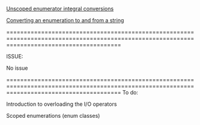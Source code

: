 [Unscoped enumerator integral conversions](https://github.com/TomChienBot/C/blob/master/Summary/chapter%2013/%5BUnscoped%20enumerator%20integral%20conversion.md)

[Converting an enumeration to and from a string](https://github.com/TomChienBot/C/blob/master/Summary/chapter%2013/%5BConverting%20an%20enumeration%20to%20and%20from%20a%20string.md)

=============================================================================================================================================

ISSUE:

No issue

=============================================================================================================================================
To do:

Introduction to overloading the I/O operators

Scoped enumerations (enum classes)